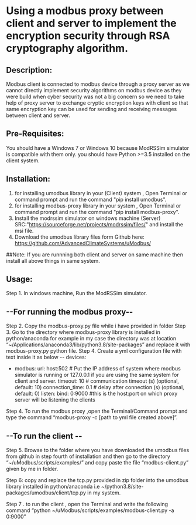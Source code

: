 # Using a modbus proxy between client and server to implement the encryption security through RSA cryptography algorithm.


## Description:
Modbus client is connected to modbus device through a proxy server as we cannot directly implement security algorithms on modbus device as they were build when cyber security was not a big concern so we need to take help of proxy server to exchange cryptic encryption keys with client so that same encryption key can be used for sending and receiving messages between client and server.


## Pre-Requisites:
You should have a Windows 7 or Windows 10 because ModRSSim simulator is compatible with them only.
you should have Python >=3.5 installed on the client system.


## Installation:
1. for installing umodbus library in your (Client) system , Open Terminal or command prompt and run the command "pip install umodbus".
2. for installing modbus-proxy library in your system , Open Terminal or command prompt and run the command "pip install modbus-proxy".
3. Install the modrssim simulator on windows machine (Server) SRC:"https://sourceforge.net/projects/modrssim/files/" and install the msi file.
4. Download the umodbus library files form Github here: https://github.com/AdvancedClimateSystems/uModbus/


##Note:
If you are runnning both client and server on same machine then install all above things in same system.


## Usage:
Step 1. In windows machine, Run the ModRSSim simulator.


## --For running the modbus proxy--


Step 2. Copy the modbus-proxy.py file while i have provided in folder
Step 3. Go to the directory where modbus-proxy library is installed in python/anaconda for example in my case the directory was at location “~/Applications/anaconda3/lib/python3.8/site-packages” and replace it with modbus-proxy.py python file.
Step 4. Create a yml configuration file with text inside it as below --
devices:
- modbus:
   url: host:502     # Put the IP address of system where modbus simulator is running or 127.0.0.1 if you are using the same system for client and server.
   timeout: 10                # communication timeout (s) (optional, default: 10)
   connection_time: 0.1       # delay after connection (s) (optional, default: 0)
 listen:
   bind: 0:9000         #this is the host:port on which proxy server will be listening the clients

Step 4. To run the modbus proxy ,open the Terminal/Command prompt and type the command “modbus-proxy -c [path to yml file created above]”.


## --To run the client --


Step 5. Browse to the folder where you have downloaded the umodbus files from github in step fourth of installation and then go to the directory “~/uModbus/scripts/examples/” and copy paste the file “modbus-client.py” given by me in folder.

Step 6: copy and replace the tcp.py provided in zip folder into the umodbus library installed in python/anaconda i.e ~/python3.8/site-packages/umodbus/client/tcp.py in my system.

Step 7 . to run the client , open the Terminal and write the following command “python ~/uModbus/scripts/examples/modbus-client.py -a 0:9000”